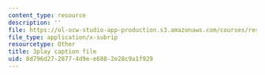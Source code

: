 ```yaml
---
content_type: resource
description: ''
file: https://ol-ocw-studio-app-production.s3.amazonaws.com/courses/res-ll-005-mathematics-of-big-data-and-machine-learning-january-iap-2020/8d796d2728774d9ee6882e28c9a1f929_R6-LQbqUCI0.srt
file_type: application/x-subrip
resourcetype: Other
title: 3play caption file
uid: 8d796d27-2877-4d9e-e688-2e28c9a1f929
---
```

